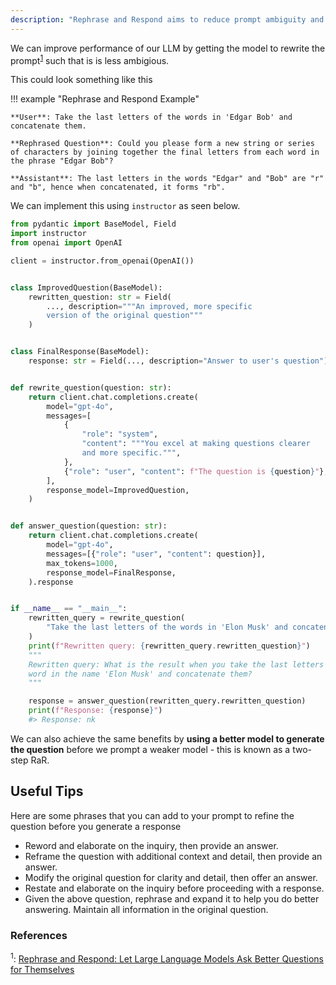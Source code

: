 ```yaml
---
description: "Rephrase and Respond aims to reduce prompt ambiguity and align the question more closely with the LLM's existing frame"
---
```


We can improve performance of our LLM by getting the model to rewrite the prompt<sup><a href="https://arxiv.org/pdf/2311.04205">1</a></sup> such that is is less ambigious.

This could look something like this

!!! example "Rephrase and Respond Example"

    **User**: Take the last letters of the words in 'Edgar Bob' and concatenate them.

    **Rephrased Question**: Could you please form a new string or series of characters by joining together the final letters from each word in the phrase "Edgar Bob"?

    **Assistant**: The last letters in the words "Edgar" and "Bob" are "r" and "b", hence when concatenated, it forms "rb".

We can implement this using `instructor` as seen below.

```python hl_lines="24-26"
from pydantic import BaseModel, Field
import instructor
from openai import OpenAI

client = instructor.from_openai(OpenAI())


class ImprovedQuestion(BaseModel):
    rewritten_question: str = Field(
        ..., description="""An improved, more specific
        version of the original question"""
    )


class FinalResponse(BaseModel):
    response: str = Field(..., description="Answer to user's question")


def rewrite_question(question: str):
    return client.chat.completions.create(
        model="gpt-4o",
        messages=[
            {
                "role": "system",
                "content": """You excel at making questions clearer
                and more specific.""",
            },
            {"role": "user", "content": f"The question is {question}"},
        ],
        response_model=ImprovedQuestion,
    )


def answer_question(question: str):
    return client.chat.completions.create(
        model="gpt-4o",
        messages=[{"role": "user", "content": question}],
        max_tokens=1000,
        response_model=FinalResponse,
    ).response


if __name__ == "__main__":
    rewritten_query = rewrite_question(
        "Take the last letters of the words in 'Elon Musk' and concatenate them"
    )
    print(f"Rewritten query: {rewritten_query.rewritten_question}")
    """
    Rewritten query: What is the result when you take the last letters of each
    word in the name 'Elon Musk' and concatenate them?
    """

    response = answer_question(rewritten_query.rewritten_question)
    print(f"Response: {response}")
    #> Response: nk
```

We can also achieve the same benefits by **using a better model to generate the question** before we prompt a weaker model - this is known as a two-step RaR.

## Useful Tips

Here are some phrases that you can add to your prompt to refine the question before you generate a response

- Reword and elaborate on the inquiry, then provide an answer.
- Reframe the question with additional context and detail, then provide an answer.
- Modify the original question for clarity and detail, then offer an answer.
- Restate and elaborate on the inquiry before proceeding with a response.
- Given the above question, rephrase and expand it to help you do better answering. Maintain all information in the original question.

### References

<sup id="ref-1">1</sup>: [Rephrase and Respond: Let Large Language Models Ask Better Questions for Themselves](https://arxiv.org/pdf/2311.04205)
